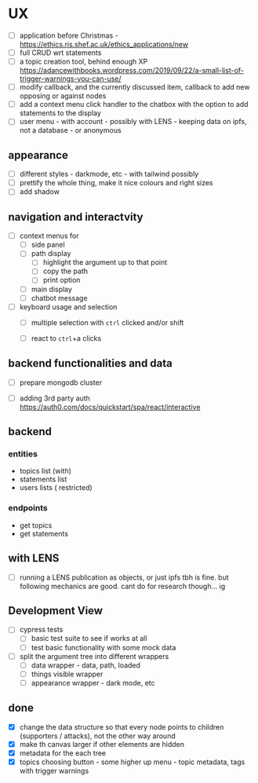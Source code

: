 

# UX
- [ ] application before Christmas - https://ethics.ris.shef.ac.uk/ethics_applications/new
- [ ] full CRUD wrt statements
- [ ] a topic creation tool, behind enough XP https://adancewithbooks.wordpress.com/2019/09/22/a-small-list-of-trigger-warnings-you-can-use/
- [ ] modify callback, and the currently discussed item, callback to add new opposing or against nodes
- [ ] add a context menu click handler to the chatbox with the option to add statements to the display
- [ ] user menu - with account - possibly with LENS - keeping data on ipfs, not a database - or anonymous

## appearance
- [ ] different styles - darkmode, etc - with tailwind possibly
- [ ] prettify the whole thing, make it nice colours and right sizes  
- [ ] add shadow

## navigation and interactvity
- [ ] context menus for
  - [ ] side panel
  - [ ] path display
    - [ ] highlight the argument up to that point
    - [ ] copy the path
    - [ ] print option
  - [ ] main display
  - [ ] chatbot message
- [ ] keyboard usage and selection
  - [ ] multiple selection with `ctrl` clicked and/or shift
  - [ ] react to `ctrl`+a clicks


## backend functionalities and data
- [ ] prepare mongodb cluster
- [ ] adding 3rd party auth https://auth0.com/docs/quickstart/spa/react/interactive


## backend

### entities
- topics list (with)
- statements list
- users lists ( restricted)


### endpoints
- get topics
- get statements


## with LENS
- [ ] running a LENS publication as objects, or just ipfs tbh is fine. but following mechanics are good. cant do for research though... ig



## Development View
- [ ] cypress tests 
  - [ ] basic test suite to see if works at all
  - [ ] test basic functionality with some mock data
- [ ] split the argument tree into different wrappers 
  - [ ] data wrapper - data, path, loaded
  - [ ] things visible wrapper
  - [ ] appearance wrapper - dark mode, etc

## done
- [x] change the data structure so that every node points to children (supporters / attacks), not the other way around
- [x] make th canvas larger if other elements are hidden
- [x] metadata for the each tree
- [x] topics choosing button - some higher up menu - topic metadata, tags with trigger warnings
